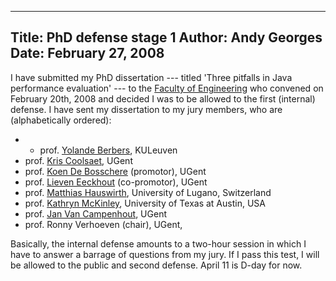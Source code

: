 -----
Title:  PhD defense stage 1
Author: Andy Georges
Date: February 27, 2008
----







I have submitted my PhD dissertation --- titled 'Three pitfalls in Java
performance evaluation' --- to the [Faculty of
Engineering](http://www.firw.ugent.be/) who convened on February 20th,
2008 and decided I was to be allowed to the first (internal) defense. I
have sent my dissertation to my jury members, who are (alphabetically
ordered):


-   -   prof. [Yolande Berbers](http://www.cs.kuleuven.be/~yolande/),
KULeuven
-   prof. [Kris Coolsaet](http://twizz.ugent.be/), UGent
-   prof. [Koen De Bosschere](http://www.elis.ugent.be/~kdb/)
(promotor), UGent
-   prof. [Lieven Eeckhout](http://www.elis.ugent.be/~leeckhou/)
(co-promotor), UGent
-   prof. [Matthias
Hauswirth](http://www.inf.unisi.ch/faculty/hauswirth/), University
of Lugano, Switzerland
-   prof. [Kathryn McKinley](http://www.cs.utexas.edu/~mckinley/),
University of Texas at Austin, USA
-   prof. [Jan Van
Campenhout](http://trappist.elis.ugent.be/~jvncampe/), UGent
-   prof. Ronny Verhoeven (chair), UGent,


Basically, the internal defense amounts to a two-hour session in which I
have to answer a barrage of questions from my jury. If I pass this test,
I will be allowed to the public and second defense. April 11 is D-day
for now.




